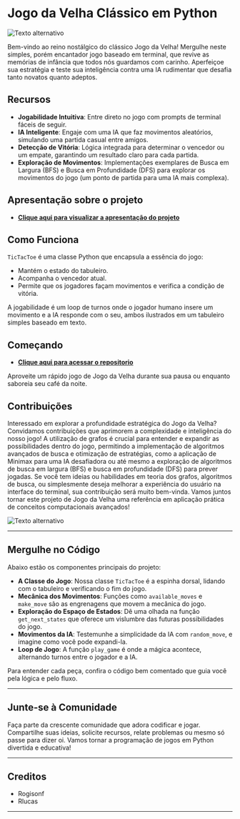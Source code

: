 # Jogo da Velha Clássico em Python

![Texto alternativo](https://i.imgur.com/spSdF6j.png)

Bem-vindo ao reino nostálgico do clássico Jogo da Velha! Mergulhe neste simples, porém encantador jogo baseado em terminal, que revive as memórias de infância que todos nós guardamos com carinho. Aperfeiçoe sua estratégia e teste sua inteligência contra uma IA rudimentar que desafia tanto novatos quanto adeptos.

## Recursos

- **Jogabilidade Intuitiva**: Entre direto no jogo com prompts de terminal fáceis de seguir.
- **IA Inteligente**: Engaje com uma IA que faz movimentos aleatórios, simulando uma partida casual entre amigos.
- **Detecção de Vitória**: Lógica integrada para determinar o vencedor ou um empate, garantindo um resultado claro para cada partida.
- **Exploração de Movimentos**: Implementações exemplares de Busca em Largura (BFS) e Busca em Profundidade (DFS) para explorar os movimentos do jogo (um ponto de partida para uma IA mais complexa).

## Apresentação sobre o projeto
- **[Clique aqui para visualizar a apresentação do projeto](https://www.canva.com/design/DAGBUaRaw5Y/SFM2qmeXUCTeG-ZAlLNB6w/edit?utm_content=DAGBUaRaw5Y&utm_campaign=designshare&utm_medium=link2&utm_source=sharebutton)**

## Como Funciona

`TicTacToe` é uma classe Python que encapsula a essência do jogo:
- Mantém o estado do tabuleiro.
- Acompanha o vencedor atual.
- Permite que os jogadores façam movimentos e verifica a condição de vitória.

A jogabilidade é um loop de turnos onde o jogador humano insere um movimento e a IA responde com o seu, ambos ilustrados em um tabuleiro simples baseado em texto.

## Começando

- **[Clique aqui para acessar o repositorio](https://github.com/Rogisonf/Jogo-da-Velha)**

Aproveite um rápido jogo de Jogo da Velha durante sua pausa ou enquanto saboreia seu café da noite.

## Contribuições

Interessado em explorar a profundidade estratégica do Jogo da Velha? Convidamos contribuições que aprimorem a complexidade e inteligência do nosso jogo! A utilização de grafos é crucial para entender e expandir as possibilidades dentro do jogo, permitindo a implementação de algoritmos avançados de busca e otimização de estratégias, como a aplicação de Minimax para uma IA desafiadora ou até mesmo a exploração de algoritmos de busca em largura (BFS) e busca em profundidade (DFS) para prever jogadas. Se você tem ideias ou habilidades em teoria dos grafos, algoritmos de busca, ou simplesmente deseja melhorar a experiência do usuário na interface do terminal, sua contribuição será muito bem-vinda. Vamos juntos tornar este projeto de Jogo da Velha uma referência em aplicação prática de conceitos computacionais avançados!

![Texto alternativo](https://i.imgur.com/zSFz2lM.png)

---

## Mergulhe no Código

Abaixo estão os componentes principais do projeto:

- **A Classe do Jogo**: Nossa classe `TicTacToe` é a espinha dorsal, lidando com o tabuleiro e verificando o fim do jogo.
- **Mecânica dos Movimentos**: Funções como `available_moves` e `make_move` são as engrenagens que movem a mecânica do jogo.
- **Exploração do Espaço de Estados**: Dê uma olhada na função `get_next_states` que oferece um vislumbre das futuras possibilidades do jogo.
- **Movimentos da IA**: Testemunhe a simplicidade da IA com `random_move`, e imagine como você pode expandi-la.
- **Loop de Jogo**: A função `play_game` é onde a mágica acontece, alternando turnos entre o jogador e a IA.

Para entender cada peça, confira o código bem comentado que guia você pela lógica e pelo fluxo.

---

## Junte-se à Comunidade

Faça parte da crescente comunidade que adora codificar e jogar. Compartilhe suas ideias, solicite recursos, relate problemas ou mesmo só passe para dizer oi. Vamos tornar a programação de jogos em Python divertida e educativa!

---

## Creditos

- Rogisonf
- Rlucas

---
